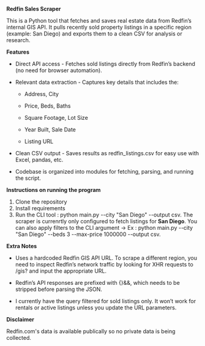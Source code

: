 **Redfin Sales Scraper**

This is a Python tool that fetches and saves real estate data from Redfin’s internal GIS API. It pulls recently sold property listings in a specific region (example: San Diego) and exports them to a clean CSV for analysis or research.

**Features**

* Direct API access - Fetches sold listings directly from Redfin’s backend (no need for browser automation).

* Relevant data extraction - Captures key details that includes the: 

    * Address, City

    * Price, Beds, Baths

    * Square Footage, Lot Size

    * Year Built, Sale Date

    * Listing URL

* Clean CSV output - Saves results as redfin_listings.csv for easy use with Excel, pandas, etc.

* Codebase is organized into modules for fetching, parsing, and running the script.

**Instructions on running the program**

1. Clone the repository
2. Install requirements
3. Run the CLI tool : python main.py --city "San Diego" --output csv. The scraper is currenrtly only configured to fetch listings for **San Diego**. You can also apply filters to the CLI argument -> Ex : python main.py --city "San Diego" --beds 3 --max-price 1000000 --output csv.

**Extra Notes**

* Uses a hardcoded Redfin GIS API URL. To scrape a different region, you need to inspect Redfin’s network traffic by looking for XHR requests to /gis? and input the appropriate URL.

* Redfin’s API responses are prefixed with {}&&, which needs to be stripped before parsing the JSON.

* I currently have the query filtered for sold listings only. It won’t work for rentals or active listings unless you update the URL parameters.

**Disclaimer**

Redfin.com's data is available publically so no private data is being collected. 
